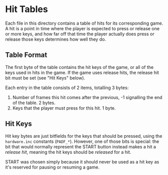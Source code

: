 # Hit Tables
Each file in this directory contains a table of hits for its
corresponding game. A hit is a point in time where the player is
expected to press or release one or more keys, and how far off that time
the player actually does press or release those keys determines how well
they do.

## Table Format
The first byte of the table contains the hit keys of the game, or all of
the keys used in hits in the game. If the game uses release hits, the
release hit bit must be set (see "Hit Keys" below).

Each entry in the table consists of 2 items, totalling 3 bytes:
1. Number of frames this hit comes after the previous, -1 signalling the
end of the table. 2 bytes.
2. Keys that the player must press for this hit. 1 byte.

## Hit Keys
Hit key bytes are just bitfields for the keys that should be pressed,
using the `hardware.inc` constants (`PADF_*`). However, one of those
bits is special: the bit that would normally represent the START button
instead makes a hit a *release hit*, meaning the hit keys should be
*released* for a hit.

START was chosen simply because it should never be used as a hit key as
it's reserved for pausing or resuming a game.
